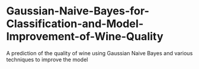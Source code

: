 # Gaussian-Naive-Bayes-for-Classification-and-Model-Improvement-of-Wine-Quality
A prediction of the quality of wine using Gaussian Naive Bayes and various techniques to improve the model
